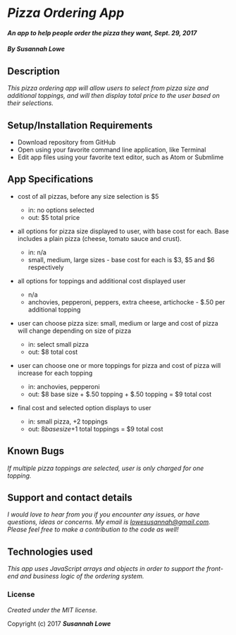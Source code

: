 # _Pizza Ordering App_

#### _An app to help people order the pizza they want, Sept. 29, 2017_

#### _**By Susannah Lowe**_

## Description

 _This pizza ordering app will allow users to select from pizza size and additional toppings, and will then display total price to the user based on their selections._

## Setup/Installation Requirements
  * Download repository from GitHub
  * Open using your favorite command line application, like Terminal
  * Edit app files using your favorite text editor, such as Atom or Submlime

## App Specifications
  * cost of all pizzas, before any size selection is $5
    * in: no options selected
    * out: $5 total price
  * all options for pizza size displayed to user, with base cost for each. Base includes a plain pizza (cheese, tomato sauce and crust).
    * in: n/a
    * small, medium, large sizes - base cost for each is $3, $5 and $6 respectively
  * all options for toppings and additional cost displayed user
    * n/a
    * anchovies, pepperoni, peppers, extra cheese, artichocke - $.50 per additional topping

  * user can choose pizza size: small, medium or large and cost of pizza will change depending on size of pizza
    * in: select small pizza
    * out: $8 total cost
  * user can choose one or more toppings for pizza and cost of pizza will increase for each topping
    * in: anchovies, pepperoni
    * out: $8 base size + $.50 topping + $.50 topping = $9 total cost
  * final cost and selected option displays to user
    * in: small pizza, +2 toppings
    * out: $8 base size +$1 total toppings = $9 total cost


## Known Bugs
  _If multiple pizza toppings are selected, user is only charged for one topping._

## Support and contact details
   _I would love to hear from you if you encounter any issues, or have questions, ideas or concerns. My email is lowesusannah@gmail.com. Please feel free to make a contribution to the code as well!_

## Technologies used
  _This app uses JavaScript arrays and objects in order to support the front-end and business logic of the ordering system._

### License
*Created under the MIT license.*

Copyright (c) 2017 **_Susannah Lowe_**
